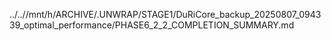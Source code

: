 ../..//mnt/h/ARCHIVE/.UNWRAP/STAGE1/DuRiCore_backup_20250807_094339_optimal_performance/PHASE6_2_2_COMPLETION_SUMMARY.md